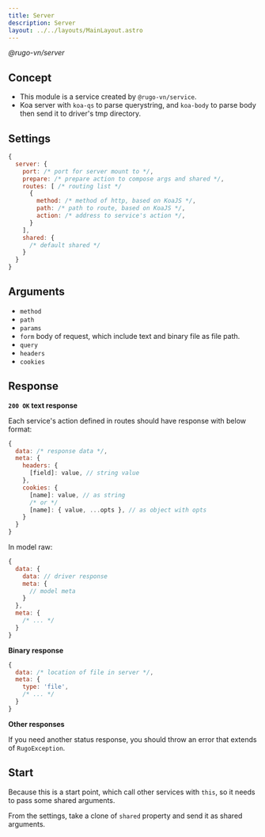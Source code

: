 ```yaml
---
title: Server
description: Server
layout: ../../layouts/MainLayout.astro
---
```


_@rugo-vn/server_

## Concept

- This module is a service created by `@rugo-vn/service`.
- Koa server with `koa-qs` to parse querystring, and `koa-body` to parse body then send it to driver's tmp directory.

## Settings

```js
{
  server: {
    port: /* port for server mount to */,
    prepare: /* prepare action to compose args and shared */,
    routes: [ /* routing list */
      {
        method: /* method of http, based on KoaJS */,
        path: /* path to route, based on KoaJS */,
        action: /* address to service's action */,
      }
    ],
    shared: {
      /* default shared */
    }
  }
}
```

## Arguments

- `method`
- `path`
- `params`
- `form` body of request, which include text and binary file as file path.
- `query`
- `headers`
- `cookies`

## Response

**`200 OK` text response**

Each service's action defined in routes should have response with below format:

```js
{
  data: /* response data */,
  meta: {
    headers: {
      [field]: value, // string value
    },
    cookies: {
      [name]: value, // as string
      /* or */
      [name]: { value, ...opts }, // as object with opts
    }
  }
}
```

In model raw:

```js
{
  data: {
    data: // driver response
    meta: {
      // model meta
    }
  },
  meta: {
    /* ... */
  }
}
```

**Binary response**

```js
{
  data: /* location of file in server */,
  meta: {
    type: 'file',
    /* ... */
  }
}
```

**Other responses**

If you need another status response, you should throw an error that extends of `RugoException`.

## Start

Because this is a start point, which call other services with `this`, so it needs to pass some shared arguments.

From the settings, take a clone of `shared` property and send it as shared arguments.